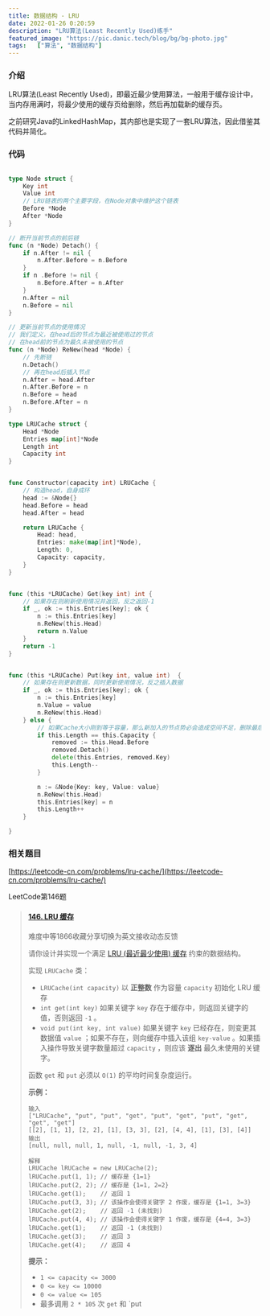 ```yaml
---
title: 数据结构 - LRU
date: 2022-01-26 0:20:59
description: "LRU算法(Least Recently Used)练手"
featured_image: "https://pic.danic.tech/blog/bg/bg-photo.jpg"
tags:	["算法", "数据结构"]
---
```


### 介绍

LRU算法(Least Recently Used)，即最近最少使用算法，一般用于缓存设计中，当内存用满时，将最少使用的缓存页给删除，然后再加载新的缓存页。

之前研究Java的LinkedHashMap，其内部也是实现了一套LRU算法，因此借鉴其代码并简化。

<!--more-->

### 代码

```go

type Node struct {
	Key int
	Value int
	// LRU链表的两个主要字段，在Node对象中维护这个链表
	Before *Node
	After *Node
}

// 断开当前节点的前后链
func (n *Node) Detach() {
	if n.After != nil {
		n.After.Before = n.Before
	}
	if n .Before != nil {
		n.Before.After = n.After
	}
	n.After = nil
	n.Before = nil
}

// 更新当前节点的使用情况
// 我们定义，在head后的节点为最近被使用过的节点
// 在head前的节点为最久未被使用的节点
func (n *Node) ReNew(head *Node) {
	// 先断链
	n.Detach()
	// 再在head后插入节点
	n.After = head.After
	n.After.Before = n
	n.Before = head
	n.Before.After = n
}

type LRUCache struct {
	Head *Node
	Entries map[int]*Node
	Length int
	Capacity int
}


func Constructor(capacity int) LRUCache {
	// 构造head，自身成环
	head := &Node{}
	head.Before = head
	head.After = head

	return LRUCache {
		Head: head,
		Entries: make(map[int]*Node),
		Length: 0,
		Capacity: capacity,
	}
}


func (this *LRUCache) Get(key int) int {
	// 如果存在则刷新使用情况并返回，反之返回-1
	if _, ok := this.Entries[key]; ok {
		n := this.Entries[key]
		n.ReNew(this.Head)
		return n.Value
	}
	return -1
}


func (this *LRUCache) Put(key int, value int)  {
	// 如果存在则更新数据，同时更新使用情况，反之插入数据
	if _, ok := this.Entries[key]; ok {
		n := this.Entries[key]
		n.Value = value
		n.ReNew(this.Head)
	} else {
		// 如果Cache大小刚到等于容量，那么新加入的节点势必会造成空间不足，删除最后未被使用的节点
		if this.Length == this.Capacity {
			removed := this.Head.Before
			removed.Detach()
			delete(this.Entries, removed.Key)
			this.Length--
		}

		n := &Node{Key: key, Value: value}
		n.ReNew(this.Head)
		this.Entries[key] = n
		this.Length++
	}

}
```



### 相关题目

[https://leetcode-cn.com/problems/lru-cache/](https://leetcode-cn.com/problems/lru-cache/)

LeetCode第146题

> #### [146. LRU 缓存](https://leetcode-cn.com/problems/lru-cache/)
>
> 难度中等1866收藏分享切换为英文接收动态反馈
>
> 请你设计并实现一个满足 [LRU (最近最少使用) 缓存](https://baike.baidu.com/item/LRU) 约束的数据结构。
>
> 实现 `LRUCache` 类：
>
> - `LRUCache(int capacity)` 以 **正整数** 作为容量 `capacity` 初始化 LRU 缓存
> - `int get(int key)` 如果关键字 `key` 存在于缓存中，则返回关键字的值，否则返回 `-1` 。
> - `void put(int key, int value)` 如果关键字 `key` 已经存在，则变更其数据值 `value` ；如果不存在，则向缓存中插入该组 `key-value` 。如果插入操作导致关键字数量超过 `capacity` ，则应该 **逐出** 最久未使用的关键字。
>
> 函数 `get` 和 `put` 必须以 `O(1)` 的平均时间复杂度运行。
>
>  
>
> **示例：**
>
> ```
> 输入
> ["LRUCache", "put", "put", "get", "put", "get", "put", "get", "get", "get"]
> [[2], [1, 1], [2, 2], [1], [3, 3], [2], [4, 4], [1], [3], [4]]
> 输出
> [null, null, null, 1, null, -1, null, -1, 3, 4]
> 
> 解释
> LRUCache lRUCache = new LRUCache(2);
> lRUCache.put(1, 1); // 缓存是 {1=1}
> lRUCache.put(2, 2); // 缓存是 {1=1, 2=2}
> lRUCache.get(1);    // 返回 1
> lRUCache.put(3, 3); // 该操作会使得关键字 2 作废，缓存是 {1=1, 3=3}
> lRUCache.get(2);    // 返回 -1 (未找到)
> lRUCache.put(4, 4); // 该操作会使得关键字 1 作废，缓存是 {4=4, 3=3}
> lRUCache.get(1);    // 返回 -1 (未找到)
> lRUCache.get(3);    // 返回 3
> lRUCache.get(4);    // 返回 4
> ```
>
>  
>
> **提示：**
>
> - `1 <= capacity <= 3000`
> - `0 <= key <= 10000`
> - `0 <= value <= 105`
> - 最多调用 `2 * 105` 次 `get` 和 `put